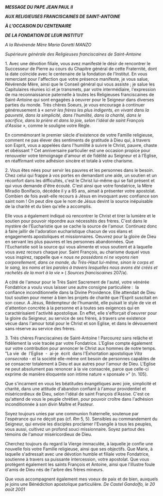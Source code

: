 ***MESSAGE DU PAPE JEAN PAUL II***

***AUX RELIGIEUSES FRANCISCAINES DE SAINT-ANTOINE***

***À L'OCCASION DU CENTENAIRE***

***DE LA FONDATION DE LEUR INSTITUT***

*A la Révérende Mère Maria Goretti MANZO*

*Supérieure générale des Religieuses franciscaines de Saint-Antoine*

1. Avec une dévotion filiale, vous avez manifesté le désir de rencontrer le Successeur de Pierre au cours du Chapitre général de cette Fraternité, dont la date coïncide avec le centenaire de la fondation de l'Institut. En vous remerciant pour l'affection que votre présence manifeste, je vous salue, Révérende Mère, ainsi que le Conseil général qui vous assiste ; je salue les Capitulaires réunies ici et je transmets, par votre intermédiaire, l'expression de ma reconnaissance paternelle à toutes les Religieuses franciscaines de Saint-Antoine qui sont engagées à oeuvrer pour le Seigneur dans diverses parties du monde. Très chères Soeurs, je vous encourage à continuer généreusement à « *servir les frères les plus indigents, en vivant dans la pauvreté, dans la simplicité, dans l'humilité, dans la charité, dans le sacrifice, dans la prière et dans la joie, selon l'idéal de saint François d'Assise* », comme le souligne votre Règle.

En commémorant le premier siècle d'existence de votre Famille religieuse, comment ne pas élever des sentiments de gratitude à Dieu qui, à travers son Esprit, vous a appelées dans l'humilité à suivre le Christ, pauvre, chaste et obéissant ? Cet anniversaire particulier est une occasion propice pour renouveler votre témoignage d'amour et de fidélité au Seigneur et à l'Eglise, en réaffirmant votre adhésion sincère et totale à votre charisme.

2. Vous êtes nées pour servir les pauvres et les personnes dans le besoin. Chez celui qui frappe à vos portes en demandant une aide, un soutien et un réconfort dans les difficultés, c'est le Christ lui-même qui se fait présent et qui vous demande d'être écouté. C'est ainsi que votre fondatrice, la Mère Miradio Bonifacio, décédée il y a 65 ans, aimait à présenter votre apostolat. Combien de fois avait-elle recours à Jésus en invoquant avec confiance son saint nom ! On peut dire que le nom de Jésus devint la source inépuisable de la charité et du bien qu'elle a accomplis.

Elle vous a également indiqué où rencontrer le Christ et tirer la lumière et le soutien pour pouvoir répondre aux nécessités des frères. C'est dans le mystère de l'Eucharistie que se cache la source de l'amour. Continuez donc à faire jaillir de l'adoration eucharistique chacun de vos élans et engagements apostoliques et missionnaires. Oeuvrez pour la gloire de Dieu en servant les plus pauvres et les personnes abandonnées. Que l'Eucharistie soit la source qui vous alimente et vous soutient et à laquelle vous avez recours chaque jour. Saint François, au charisme duquel vous vous inspirez, rappelle que « *nous ne possédons ni ne voyons rien corporellement, dans ce monde, du Très-Haut lui-même, sinon le corps et le sang, les noms et les paroles à travers lesquelles nous avons été créés et rachetés de la mort à la vie* » ( *Sources franciscaines* 207/a).

A côté de l'amour pour le Très Saint Sacrement de l'autel, votre vénérée Fondatrice a voulu vous laisser une autre consigne particulière :  la confiance inconditionnelle dans la Divine Providence. Elle attendait de Dieu tout soutien pour mener à bien les projets de charité que l'Esprit suscitait en son coeur. A Jésus, Rédempteur de l'humanité, elle puisait le style de vie et d'attention concrète à la personne et à toutes ses exigences qui en caractérisaient l'activité apostolique. En effet, elle s'efforçait d'oeuvrer pour la gloire du Seigneur, au service de ses frères, à travers une existence vécue dans l'amour total pour le Christ et son Eglise, et dans le dévouement sans réserve au service des frères.

3. Très chères Franciscaines de Saint-Antoine ! Parcourez sans relâche et fidèlement la voie tracée par votre Fondatrice. L'Eglise compte également sur votre contribution pour annoncer le Christ aux hommes de notre temps. "La vie  de  l'Eglise  -  ai-je  écrit  dans l'Exhortation apostolique *Vita consecrata* - et la société elle-même ont besoin de personnes capables de se consacrer totalement à Dieu et aux autres pour l'amour de Dieu. L'Eglise ne peut absolument pas renoncer à la vie consacrée, parce que celle-ci exprime de manière éloquente son intime nature « sponsale »" (n. 105).

Que s'incarnent en vous les béatitudes évangéliques avec joie, simplicité et charité, dans une attitude d'abandon confiant à l'amour providentiel et miséricordieux de Dieu, selon l'idéal de saint François d'Assise. C'est ce qu'attend de vous le peuple chrétien, pour pouvoir croître dans l'adhésion inconditionnée à son divin Maître et Pasteur.

Soyez toujours unies par une communion fraternelle, soutenue par l'espérance qui ne déçoit pas (cf. *Rm* 5, 5). Sensibles au commandement du Seigneur, qui envoie les disciples proclamer l'Evangile à tous les peuples, vous aussi, cultivez un profond souci missionnaire. Soyez partout des témoins de l'amour miséricordieux de Dieu.

Cherchez toujours du regard la Vierge immaculée, à laquelle je confie une nouvelle fois votre Famille religieuse, ainsi que ses objectifs. Que Marie, à laquelle s'adressait avec une dévotion humble et filiale votre Fondatrice, soutienne à travers sa puissante intercession, votre apostolat. Que vous protègent également les saints François et Antoine, ainsi que l'illustre foule d'amis de Dieu nés de l'arbre des frères mineurs.

Que vous accompagnent également mes voeux de paix et de bien, auxquels je joins une Bénédiction apostolique particulière. *De Castel Gandolfo, le 20 août 2001*